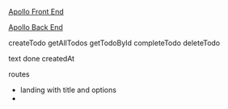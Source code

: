 [Apollo Front End](https://www.apollographql.com/docs/react/essentials/get-started.html)

[Apollo Back End](https://www.apollographql.com/docs/apollo-server/example.html)

createTodo
getAllTodos
getTodoById
completeTodo
deleteTodo

text
done
createdAt

routes

- landing with title and options
-
